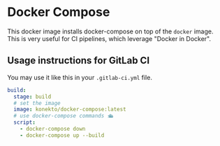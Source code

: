 # Docker Compose

This docker image installs docker-compose on top of the `docker` image.
This is very useful for CI pipelines, which leverage "Docker in Docker".

## Usage instructions for GitLab CI

You may use it like this in your `.gitlab-ci.yml` file.

```yaml
build:
  stage: build
  # set the image
  image: konekto/docker-compose:latest
  # use docker-compose commands 🛳
  script:
    - docker-compose down
    - docker-compose up --build
```
